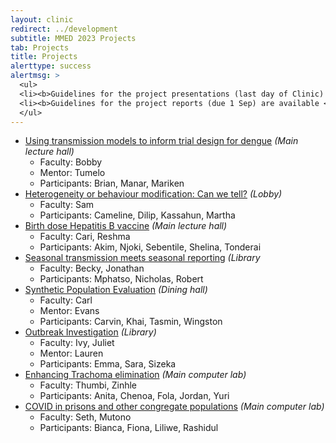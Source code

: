 ```yaml
---
layout: clinic
redirect: ../development
subtitle: MMED 2023 Projects
tab: Projects
title: Projects
alerttype: success
alertmsg: >
  <ul>
  <li><b>Guidelines for the project presentations (last day of Clinic) are available <a href="./projectPresentations">here</a>.</b></li>
  <li><b>Guidelines for the project reports (due 1 Sep) are available <a href="./projectReports">here</a>.</b></li>
  </ul>
---
```


- [Using transmission models to inform trial design for dengue](./dengueTrials) _(Main lecture hall)_
    -  Faculty: Bobby
    -  Mentor: Tumelo
    -  Participants: Brian, Manar, Mariken
- [Heterogeneity or behaviour modification: Can we tell?](./heterogeneity) _(Lobby)_
    -  Faculty: Sam
    -  Participants: Cameline, Dilip, Kassahun, Martha
- [Birth dose Hepatitis B vaccine](./hepb) _(Main lecture hall)_
    -  Faculty: Cari, Reshma
    -  Participants: Akim, Njoki, Sebentile, Shelina, Tonderai
- [Seasonal transmission meets seasonal reporting](./seasonalData) _(Library_
    -  Faculty: Becky, Jonathan
    -  Participants: Mphatso, Nicholas, Robert
- [Synthetic Population Evaluation](./synthetic) _(Dining hall)_
    -  Faculty: Carl
    -  Mentor: Evans
    -  Participants: Carvin, Khai, Tasmin, Wingston
- [Outbreak Investigation](./mmf) _(Library)_
    -  Faculty: Ivy, Juliet
    -  Mentor: Lauren
    -  Participants: Emma, Sara, Sizeka
- [Enhancing Trachoma elimination](./trachoma) _(Main computer lab)_
    -  Faculty: Thumbi, Zinhle
    -  Participants: Anita, Chenoa, Fola, Jordan, Yuri
- [COVID in prisons and other congregate populations](./covid_prisons) _(Main computer lab)_
    -  Faculty: Seth, Mutono
    -  Participants: Bianca, Fiona, Liliwe, Rashidul
